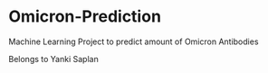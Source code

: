 # Omicron-Prediction
Machine Learning Project to predict amount of Omicron Antibodies

Belongs to Yanki Saplan
